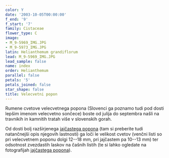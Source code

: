 ```yaml
---
color: Y
date: '2003-10-05T00:00:00'
f_end: '9'
f_start: '7'
family: Cistaceae
flower_type: C
image:
- M_9-5969_IMG.JPG
- M_9-5973_IMG.JPG
latin: Helianthemum grandiflorum
lead: M_9-5969_IMG.JPG
lead_sample: false
name: index
order: Helianthemum
parallel: false
petals: '5'
petals_joined: false
star_shape: false
title: Velecvetni popon
---
```

Rumene cvetove velecvetnega popona (Slovenci ga poznamo tudi pod dosti lepšim imenom velecvetno sončece) boste od julija do septembra našli na travnikih in kamnitih tratah više v slovenskih gorah.

Od dosti bolj razširjenega [jajčastega popona](../HelianthemumOvatum(JajcastiPopon)/si_HelianthemumOvatum(JajcastiPopon).asp) (tam si preberite tudi natančnejši opis njegovih lastnosti) ga loči le velikost cvetov (venčni listi so pri velecvetnem poponu dolgi 12--18 mm, pri jajčastem pa 10--13 mm) ter odsotnost zvezdastih laskov na čašnih listih (te si lahko ogledate na fotografijah [jajčastega popona](../HelianthemumOvatum(JajcastiPopon)/si_HelianthemumOvatum(JajcastiPopon).asp)).
